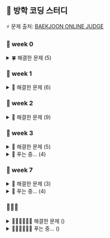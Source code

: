 ## 🌊 방학 코딩 스터디
⚡️ 문제 출처: <A href = https://www.acmicpc.net/problemset> BAEKJOON ONLINE JUDGE </A>
### 🦔 week 0 
<details>
<summary> 🍀 해결한 문제 (5)</summary>
 
- 1292:  🥉 I 쉽게 푸는 문제
  
- 2851:  🥉 I 슈퍼 마리오
- 2920:  🥉 II 음계
- 10250: 🥉 III ACM 호텔
- 31403: 🥉 IV A + B - C
</details>

### 🦔 week 1
<details>
<summary>🌿 해결한 문제 (6)</summary>
 
- 11057: 🥈 I 오르막 수
  
- 11726: 🥈 III 2×n 타일링
- 1213:  🥈 III 팰린드롬 만들기
- 1402:  🥈 V 아무래도이문제는A번난이도인것같다
- 1463:  🥈 III 1로 만들기
- 2748:  🥉 I 피보나치 수 2
</details> 

### 🦔 week 2
<details>
<summary>🌵 해결한 문제 (9)</summary>
 
- 11655: 🥉 I ROT13

- 1417:  🥈 V 국회의원 선거
- 1817:  🥈 V 짐 챙기는 숌
- 2870:  🥈 IV 수학숙제
- 9996: 🥈 III 한국이 그릴울 땐 서버에 접속하지
- 2002: 🥈 I 추월
- 1010: 🥈 V 다리 놓기
- 9625: 🥈 V BABBA
- 9655: 🥈 V 돌게임
- 11055: 🥈 II 가장 큰 증가하는 부분 수열
</details>

### 🦔 week 3
<details>
<summary>🌴 해결한 문제 (5) </summary>
 
- 27160: 🥉 II 할리갈리
  
- 2164: 🥈 IV 카드2
- 1874: 🥈 II 스택 수열
- 23253: 🥈 V 자료구조는 정말 최고야
- 17413: 🥈 III 단어 뒤집기 2
</details>
<details>
<summary>🌴 푸는 중... (4) </summary>

 - 2504: 🥇 V 괄호의 값
   
 - 9081: 🥈 I 단어 맞추기
 - 2011: 🥇 V 암호코드
 - 5582: 🥇 V 공통 부분 문자열
</details>

### 🦔 week 7
<details>
<summary>🥑 해결한 문제 (3) </summary>
 
 - 10870: 🥉 II 피보나치 수 5

 - 4779: 🥈 III 칸토어 집합
 - 11729: 🥇 V 하노이 탑 이동 순서
</details>
<details>
<summary>🥑 푸는 중... (4) </summary>
 
 - 2559: 🥈 III 수열
   
 - 3273: 🥈 III 두 수의 합
 - 15565: 🥈 I 귀여운 라이언
 - 17609: 🥇 V 회문
</details>

### 🦔🦔🦔
<details>
<summary>🍐🍏🍈🥝🥔🥗 해결한 문제 () </summary>
</details>
<details>
<summary>🍐🍏🍈🥝🥔🥗 푸는 중... () </summary>
</details>
